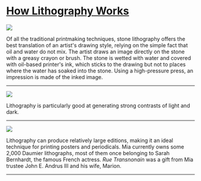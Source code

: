 # [How Lithography Works](http://artstories.artsmia.org/#/stories/791)

![](http://cdn.dx.artsmia.org/thumbs/tn_2014_TDX_MIAArtStories_199.jpg)

Of all the traditional printmaking techniques, stone lithography offers the best translation of an artist's drawing style, relying on the simple fact that oil and water do not mix. The artist draws an image directly on the stone with a greasy crayon or brush. The stone is wetted with water and covered with oil-based printer's ink, which sticks to the drawing but not to places where the water has soaked into the stone. Using a high-pressure press, an impression is made of the inked image.

---

![](http://cdn.dx.artsmia.org/thumbs/tn_mia_36190a.jpg)

Lithography is particularly good at generating strong contrasts of light and dark.

---

![](http://cdn.dx.artsmia.org/thumbs/tn_2014_TDX_MIAArtStories_202.jpg)

Lithography can produce relatively large editions, making it an ideal technique for printing posters and periodicals. Mia currently owns some 2,000 Daumier lithographs, most of them once belonging to Sarah Bernhardt, the famous French actress. *Rue Transnonain* was a gift from Mia trustee John E. Andrus III and his wife, Marion.

---
